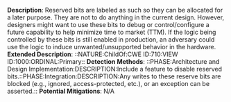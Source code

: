 **Description**: Reserved bits are labeled as such so they can be allocated for a later purpose. They are not to do anything in the current design. However, designers might want to use these bits to debug or control/configure a future capability to help minimize time to market (TTM). If the logic being controlled by these bits is still enabled in production, an adversary could use the logic to induce unwanted/unsupported behavior in the hardware.
**Extended Description**: ::NATURE:ChildOf:CWE ID:710:VIEW ID:1000:ORDINAL:Primary::
**Detection Methods**: ::PHASE:Architecture and Design Implementation:DESCRIPTION:Include a feature to disable reserved bits.::PHASE:Integration:DESCRIPTION:Any writes to these reserve bits are blocked (e.g., ignored, access-protected, etc.), or an exception can be asserted.::
**Potential Mitigations**: N/A